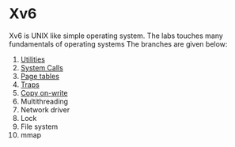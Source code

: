 # Xv6
Xv6 is UNIX like simple operating system. 
The labs touches many fundamentals of operating systems
The branches are given below:

1) [Utilities](https://github.com/Hetishapatel/Xv6/tree/Utilities-and-System-Calls) 
2) [System Calls](https://github.com/Hetishapatel/Xv6/tree/Utilities-and-System-Calls) 
3) [Page tables](https://github.com/Hetishapatel/Xv6/tree/Page-tables)
4) [Traps](https://github.com/Hetishapatel/Xv6/tree/Traps)
5) [Copy on-write](https://github.com/Hetishapatel/Xv6/tree/Copy-on-write)
6) Multithreading
7) Network driver
8) Lock
9) File system
10) mmap
